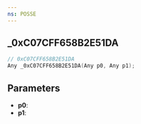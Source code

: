 ```yaml
---
ns: POSSE
---
```

## _0xC07CFF658B2E51DA

```c
// 0xC07CFF658B2E51DA
Any _0xC07CFF658B2E51DA(Any p0, Any p1);
```

## Parameters
* **p0**:
* **p1**:
